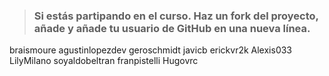 > ### Si estás partipando en el curso. Haz un fork del proyecto, añade y añade tu usuario de GitHub en una nueva línea.

braismoure
agustinlopezdev
geroschmidt
javicb
erickvr2k
Alexis033
LilyMilano
soyaldobeltran
franpistelli
Hugovrc